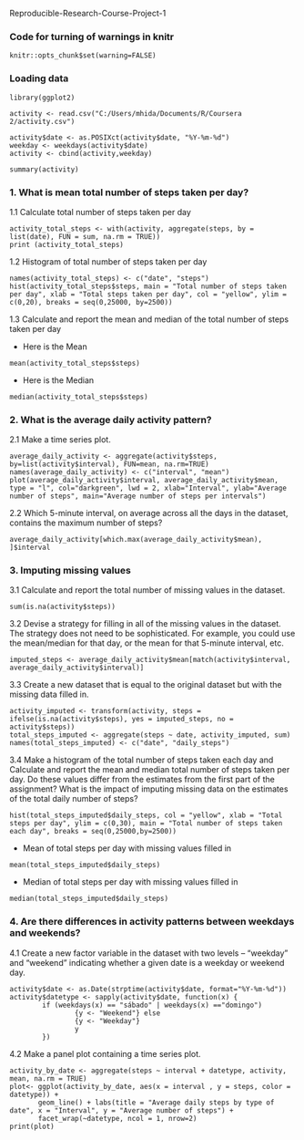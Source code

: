 Reproducible-Research-Course-Project-1

### Code for turning of warnings in knitr

```{r}
knitr::opts_chunk$set(warning=FALSE)
```

### Loading data

```{r}
library(ggplot2)

activity <- read.csv("C:/Users/mhida/Documents/R/Coursera 2/activity.csv")

activity$date <- as.POSIXct(activity$date, "%Y-%m-%d")
weekday <- weekdays(activity$date)
activity <- cbind(activity,weekday)

summary(activity)
```

### 1. What is mean total number of steps taken per day?

1.1 Calculate total number of steps taken per day
```{r}
activity_total_steps <- with(activity, aggregate(steps, by = list(date), FUN = sum, na.rm = TRUE))
print (activity_total_steps)
```
 
1.2 Histogram of total number of steps taken per day

```{r}
names(activity_total_steps) <- c("date", "steps")
hist(activity_total_steps$steps, main = "Total number of steps taken per day", xlab = "Total steps taken per day", col = "yellow", ylim = c(0,20), breaks = seq(0,25000, by=2500))
```

1.3 Calculate and report the mean and median of the total number of steps taken per day

* Here is the Mean

```{r}
mean(activity_total_steps$steps)
```

* Here is the Median

```{r}
median(activity_total_steps$steps)
```

### 2. What is the average daily activity pattern?

2.1 Make a time series plot.

```{r}
average_daily_activity <- aggregate(activity$steps, by=list(activity$interval), FUN=mean, na.rm=TRUE)
names(average_daily_activity) <- c("interval", "mean")
plot(average_daily_activity$interval, average_daily_activity$mean, type = "l", col="darkgreen", lwd = 2, xlab="Interval", ylab="Average number of steps", main="Average number of steps per intervals")
```

2.2 Which 5-minute interval, on average across all the days in the dataset, contains the maximum number of steps?

```{r}
average_daily_activity[which.max(average_daily_activity$mean), ]$interval
```

### 3. Imputing missing values

3.1 Calculate and report the total number of missing values in the dataset.

```{r}
sum(is.na(activity$steps))
```

3.2 Devise a strategy for filling in all of the missing values in the dataset. The strategy does not need to be sophisticated. For example, you could use the mean/median for that day, or the mean for that 5-minute interval, etc.

```{r}
imputed_steps <- average_daily_activity$mean[match(activity$interval, average_daily_activity$interval)]
```
3.3 Create a new dataset that is equal to the original dataset but with the missing data filled in.

```{r}
activity_imputed <- transform(activity, steps = ifelse(is.na(activity$steps), yes = imputed_steps, no = activity$steps))
total_steps_imputed <- aggregate(steps ~ date, activity_imputed, sum)
names(total_steps_imputed) <- c("date", "daily_steps")
```

3.4 Make a histogram of the total number of steps taken each day and Calculate and report the mean and median total number of steps taken per day. Do these values differ from the estimates from the first part of the assignment? What is the impact of imputing missing data on the estimates of the total daily number of steps?

```{r}
hist(total_steps_imputed$daily_steps, col = "yellow", xlab = "Total steps per day", ylim = c(0,30), main = "Total number of steps taken each day", breaks = seq(0,25000,by=2500))
```

* Mean of total steps per day with missing values filled in

```{r}
mean(total_steps_imputed$daily_steps)
```

* Median of total steps per day with missing values filled in

```{r}
median(total_steps_imputed$daily_steps)
```

### 4. Are there differences in activity patterns between weekdays and weekends?

4.1 Create a new factor variable in the dataset with two levels – “weekday” and “weekend” indicating whether a given date is a weekday or weekend day.

```{r}
activity$date <- as.Date(strptime(activity$date, format="%Y-%m-%d"))
activity$datetype <- sapply(activity$date, function(x) {
        if (weekdays(x) == "sábado" | weekdays(x) =="domingo") 
                {y <- "Weekend"} else 
                {y <- "Weekday"}
                y
        })
```

4.2 Make a panel plot containing a time series plot.

```{r}
activity_by_date <- aggregate(steps ~ interval + datetype, activity, mean, na.rm = TRUE)
plot<- ggplot(activity_by_date, aes(x = interval , y = steps, color = datetype)) +
       geom_line() + labs(title = "Average daily steps by type of date", x = "Interval", y = "Average number of steps") +
       facet_wrap(~datetype, ncol = 1, nrow=2)
print(plot)
```
